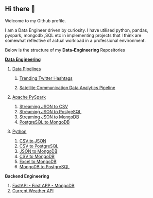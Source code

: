 ## Hi there 👋
Welcome to my Github profile.

I am a Data Engineer driven by curiosity. I have utilised  python, pandas, pyspark, mongodb ,SQL etc in implementing projects that I think are somewhat reflective of actual workload in a professional environment.

Below is the structure of my **Data-Engineering** Repositories 

**[Data Engineering](https://github.com/PrathameshTanavade/Data-Engineering)**
1. [Data Pipelines](https://github.com/PrathameshTanavade/Data-Engineering/tree/master/Data-Pipelines)
   
   1. [Trending Twitter Hashtags](https://github.com/PrathameshTanavade/Data-Engineering/tree/master/Data-Pipelines/trending-twitter-hastags)
   
   2. [Satellite Communication Data Analytics Pipeline](https://github.com/PrathameshTanavade/Data-Engineering/tree/master/Data-Pipelines/satellite-communications-data-analytics-pipeline)



  
2. [Apache PySpark](https://github.com/PrathameshTanavade/Data-Engineering/tree/main/apache%20spark-%20pyspark)
   1. [Streaming JSON to CSV](https://github.com/PrathameshTanavade/Data-Engineering/tree/main/apache%20spark-%20pyspark/pyspark%20-%20streaming%20json%20%20to%20csv%20files)
   2. [Streaming JSON to PostgeSQL](https://github.com/PrathameshTanavade/Data-Engineering/tree/main/apache%20spark-%20pyspark/pyspark%20-%20streaming%20json%20to%20postgresql)
   3. [Streaming JSON to MongoDB](https://github.com/PrathameshTanavade/Data-Engineering/tree/main/apache%20spark-%20pyspark/pyspark%20-%20streaming%20json%20to%20mongodb)
   4. [PostgreSQL to MongoDB](https://github.com/PrathameshTanavade/Data-Engineering/tree/main/apache%20spark-%20pyspark/postgresql-mongodb)
  

   
3. [Python](https://github.com/PrathameshTanavade/Data-Engineering/tree/main/python)
   1. [CSV to JSON](https://github.com/PrathameshTanavade/Data-Engineering/tree/main/python/csv-json)
   2. [CSV to PostgreSQL](https://github.com/PrathameshTanavade/Data-Engineering/tree/main/python/csv%20to%20postgrel)
   3. [JSON to MongoDB](https://github.com/PrathameshTanavade/Data-Engineering/tree/main/python/json%20to%20mongodb)
   4. [CSV to MongoDB](https://github.com/PrathameshTanavade/Data-Engineering/tree/main/python/csv-mongodb)
   5. [Excel to MongoDB](https://github.com/PrathameshTanavade/Data-Engineering/tree/main/python/excel-mongodb)
   6. [MongoDB to PostgreSQL](https://github.com/PrathameshTanavade/Data-Engineering/tree/main/python/mongodb-psql)
  



**Backend Engineering**
1. [FastAPI - First APP - MongoDB](https://github.com/PrathameshTanavade/Backend-Engineering/tree/master/API/python/mongodb-with-fastapi)
2. [Current Weather API](https://github.com/PrathameshTanavade/Backend-Engineering/tree/master/API/python/weather-api)


<!--
**PrathameshTanavade/PrathameshTanavade** is a ✨ _special_ ✨ repository because its `README.md` (this file) appears on your GitHub profile.

Here are some ideas to get you started:

- 🔭 I’m currently working on ...
- 🌱 I’m currently learning ...
- 👯 I’m looking to collaborate on ...
- 🤔 I’m looking for help with ...
- 💬 Ask me about ...
- 📫 How to reach me: ...
- 😄 Pronouns: ...
- ⚡ Fun fact: ...
-->

